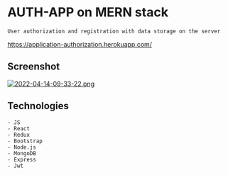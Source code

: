 # AUTH-APP on MERN stack
    User authorization and registration with data storage on the server

https://application-authorization.herokuapp.com/

## Screenshot

[![2022-04-14-09-33-22.png](https://i.postimg.cc/ydYgh5kR/2022-04-14-09-33-22.png)](https://postimg.cc/Z9254wPY)

## Technologies

    - JS
    - React
    - Redux
    - Bootstrap
    - Node.js
    - MongoDB
    - Express
    - Jwt


